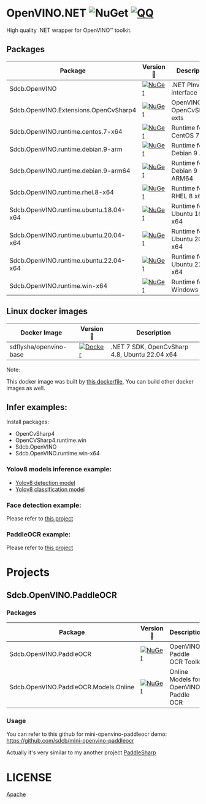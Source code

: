 # OpenVINO.NET ![NuGet](https://img.shields.io/nuget/dt/Sdcb.OpenVINO.svg?style=flat-square) [![QQ](https://img.shields.io/badge/QQ_Group-495782587-52B6EF?style=social&logo=tencent-qq&logoColor=000&logoWidth=20)](http://qm.qq.com/cgi-bin/qm/qr?_wv=1027&k=mma4msRKd372Z6dWpmBp4JZ9RL4Jrf8X&authKey=gccTx0h0RaH5b8B8jtuPJocU7MgFRUznqbV%2FLgsKdsK8RqZE%2BOhnETQ7nYVTp1W0&noverify=0&group_code=495782587)

High quality .NET wrapper for OpenVINO™ toolkit.

## Packages

| Package                                | Version 📌                                                                                                                                                | Description                  |
| -------------------------------------- | -------------------------------------------------------------------------------------------------------------------------------------------------------- | ---------------------------- |
| Sdcb.OpenVINO                          | [![NuGet](https://img.shields.io/nuget/v/Sdcb.OpenVINO.svg)](https://nuget.org/packages/Sdcb.OpenVINO)                                                   | .NET PInvoke interface       |
| Sdcb.OpenVINO.Extensions.OpenCvSharp4  | [![NuGet](https://img.shields.io/nuget/v/Sdcb.OpenVINO.Extensions.OpenCvSharp4.svg)](https://nuget.org/packages/Sdcb.OpenVINO.Extensions.OpenCvSharp4)   | OpenVINO OpenCvSharp4 exts   |
| Sdcb.OpenVINO.runtime.centos.7-x64     | [![NuGet](https://img.shields.io/nuget/v/Sdcb.OpenVINO.runtime.centos.7-x64.svg)](https://nuget.org/packages/Sdcb.OpenVINO.runtime.centos.7-x64)         | Runtime for CentOS 7 x64     |
| Sdcb.OpenVINO.runtime.debian.9-arm     | [![NuGet](https://img.shields.io/nuget/v/Sdcb.OpenVINO.runtime.debian.9-arm.svg)](https://nuget.org/packages/Sdcb.OpenVINO.runtime.debian.9-arm)         | Runtime for Debian 9 ARM     |
| Sdcb.OpenVINO.runtime.debian.9-arm64   | [![NuGet](https://img.shields.io/nuget/v/Sdcb.OpenVINO.runtime.debian.9-arm64.svg)](https://nuget.org/packages/Sdcb.OpenVINO.runtime.debian.9-arm64)     | Runtime for Debian 9 ARM64   |
| Sdcb.OpenVINO.runtime.rhel.8-x64       | [![NuGet](https://img.shields.io/nuget/v/Sdcb.OpenVINO.runtime.rhel.8-x64.svg)](https://nuget.org/packages/Sdcb.OpenVINO.runtime.rhel.8-x64)             | Runtime for RHEL 8 x64       |
| Sdcb.OpenVINO.runtime.ubuntu.18.04-x64 | [![NuGet](https://img.shields.io/nuget/v/Sdcb.OpenVINO.runtime.ubuntu.18.04-x64.svg)](https://nuget.org/packages/Sdcb.OpenVINO.runtime.ubuntu.18.04-x64) | Runtime for Ubuntu 18.04 x64 |
| Sdcb.OpenVINO.runtime.ubuntu.20.04-x64 | [![NuGet](https://img.shields.io/nuget/v/Sdcb.OpenVINO.runtime.ubuntu.20.04-x64.svg)](https://nuget.org/packages/Sdcb.OpenVINO.runtime.ubuntu.20.04-x64) | Runtime for Ubuntu 20.04 x64 |
| Sdcb.OpenVINO.runtime.ubuntu.22.04-x64 | [![NuGet](https://img.shields.io/nuget/v/Sdcb.OpenVINO.runtime.ubuntu.22.04-x64.svg)](https://nuget.org/packages/Sdcb.OpenVINO.runtime.ubuntu.22.04-x64) | Runtime for Ubuntu 22.04 x64 |
| Sdcb.OpenVINO.runtime.win-x64          | [![NuGet](https://img.shields.io/nuget/v/Sdcb.OpenVINO.runtime.win-x64.svg)](https://nuget.org/packages/Sdcb.OpenVINO.runtime.win-x64)                   | Runtime for Windows x64      |

## Linux docker images

| Docker Image           | Version 📌                                                                                                            | Description                                   |
| ---------------------- | -------------------------------------------------------------------------------------------------------------------- | --------------------------------------------- |
| sdflysha/openvino-base | [![Docker](https://img.shields.io/docker/v/sdflysha/openvino-base)](https://hub.docker.com/r/sdflysha/openvino-base) | .NET 7 SDK, OpenCvSharp 4.8, Ubuntu 22.04 x64 |

Note: 

This docker image was built by [this dockerfile](https://github.com/sdcb/dockerfiles/blob/main/openvino/openvino-base/dockerfile), You can build other docker images as well.

## Infer examples:

Install packages:
* OpenCvSharp4
* OpenCVSharp4.runtime.win
* Sdcb.OpenVINO
* Sdcb.OpenVINO.runtime.win-x64

### Yolov8 models inference example:

* [Yolov8 detection model](https://github.com/sdcb/sdcb-openvino-yolov8-det)
* [Yolov8 classification model](https://github.com/sdcb/sdcb-openvino-yolov8-cls)

### Face detection example:
Please refer to [this project](https://github.com/sdcb/mini-openvino-facedetection)

### PaddleOCR example:
Please refer to [this project](https://github.com/sdcb/mini-openvino-paddleocr)

# Projects

## Sdcb.OpenVINO.PaddleOCR

### Packages

| Package                               | Version 📌                                                                                                                                              | Description                           |
| ------------------------------------- | ------------------------------------------------------------------------------------------------------------------------------------------------------ | ------------------------------------- |
| Sdcb.OpenVINO.PaddleOCR               | [![NuGet](https://img.shields.io/nuget/v/Sdcb.OpenVINO.PaddleOCR.svg)](https://nuget.org/packages/Sdcb.OpenVINO.PaddleOCR)                             | OpenVINO Paddle OCR Toolkit           |
| Sdcb.OpenVINO.PaddleOCR.Models.Online | [![NuGet](https://img.shields.io/nuget/v/Sdcb.OpenVINO.PaddleOCR.Models.Online.svg)](https://nuget.org/packages/Sdcb.OpenVINO.PaddleOCR.Models.Online) | Online Models for OpenVINO Paddle OCR |

### Usage

You can refer to this github for mini-openvino-paddleocr demo: https://github.com/sdcb/mini-openvino-paddleocr

Actually it's very similar to my another project [PaddleSharp](https://github.com/sdcb/PaddleSharp/blob/master/docs/ocr.md)

# LICENSE

[Apache](./LICENSE.txt)
